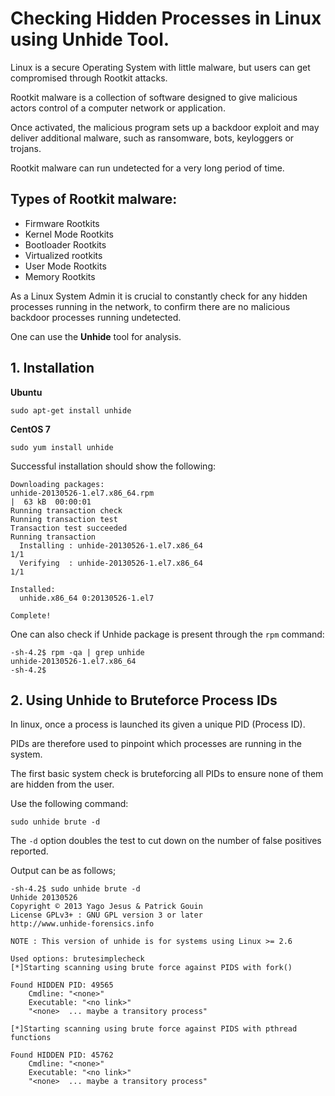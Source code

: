 # Checking Hidden Processes in Linux using Unhide Tool.

Linux is a secure Operating System with little malware, but users can get compromised through Rootkit attacks.

Rootkit malware is a collection of software designed to give malicious actors control of a computer network or application. 

Once activated, the malicious program sets up a backdoor exploit and may deliver additional malware, such as ransomware, bots, keyloggers or trojans. 

Rootkit malware can run undetected for a very long period of time.

## Types of Rootkit malware:

* Firmware Rootkits
* Kernel Mode Rootkits
* Bootloader Rootkits
* Virtualized rootkits
* User Mode Rootkits
* Memory Rootkits

As a Linux System Admin it is crucial to constantly check for any hidden processes running in the network, to confirm there are no malicious backdoor processes running undetected.

One can use the **Unhide** tool for analysis.

## 1. Installation

**Ubuntu**

`sudo apt-get install unhide`

**CentOS 7**

`sudo yum install unhide`

Successful installation should show the following:

```
Downloading packages:
unhide-20130526-1.el7.x86_64.rpm                                                                                |  63 kB  00:00:01     
Running transaction check
Running transaction test
Transaction test succeeded
Running transaction
  Installing : unhide-20130526-1.el7.x86_64                                                                                        1/1 
  Verifying  : unhide-20130526-1.el7.x86_64                                                                                        1/1 

Installed:
  unhide.x86_64 0:20130526-1.el7                                                                                                       

Complete!

```

One can also check if Unhide package is present through the `rpm` command:

```
-sh-4.2$ rpm -qa | grep unhide
unhide-20130526-1.el7.x86_64
-sh-4.2$ 

```

## 2. Using Unhide to Bruteforce Process IDs

In linux, once a process is launched its given a unique PID (Process ID).

PIDs are therefore used to pinpoint which processes are running in the system.

The first basic system check is bruteforcing all PIDs to ensure none of them are hidden from the user.

Use the following command:

```
sudo unhide brute -d 
```

The `-d` option doubles the test to cut down on the number of false positives reported.

Output can be as follows;

```
-sh-4.2$ sudo unhide brute -d
Unhide 20130526
Copyright © 2013 Yago Jesus & Patrick Gouin
License GPLv3+ : GNU GPL version 3 or later
http://www.unhide-forensics.info

NOTE : This version of unhide is for systems using Linux >= 2.6 

Used options: brutesimplecheck 
[*]Starting scanning using brute force against PIDS with fork()

Found HIDDEN PID: 49565
	Cmdline: "<none>"
	Executable: "<no link>"
	"<none>  ... maybe a transitory process"

[*]Starting scanning using brute force against PIDS with pthread functions

Found HIDDEN PID: 45762
	Cmdline: "<none>"
	Executable: "<no link>"
	"<none>  ... maybe a transitory process"

```



